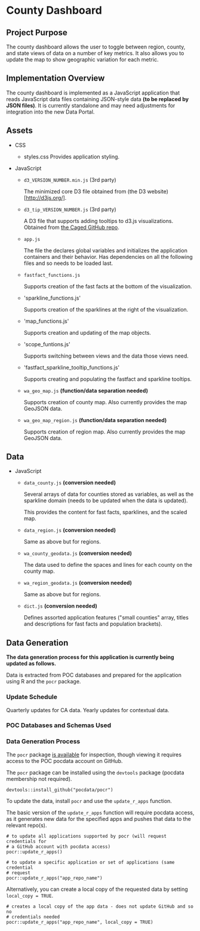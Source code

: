 # County Dashboard
## Project Purpose
The county dashboard allows the user to toggle between region, county, and state 
views of data on a number of key metrics. It also allows you to update the
map to show geographic variation for each metric.

## Implementation Overview
The county dashboard is implemented as a JavaScript application that reads
JavaScript data files containing JSON-style data **(to be replaced by JSON
files)**. It is currently standalone and may need adjustments for integration 
into the new Data Portal.

## Assets
* CSS
	* styles.css
	Provides application styling.

* JavaScript
	* `d3_VERSION_NUMBER.min.js` (3rd party)
	
		The minimized core D3 file obtained from 
		(the D3 website)[http://d3js.org/].
	
	* `d3_tip_VERSION_NUMBER.js` (3rd party)
	
		A D3 file that supports adding tooltips to d3.js visualizations. 
		Obtained from [the Caged GitHub repo](https://github.com/caged/d3-tip).
	
	* `app.js`
	
		The file the declares global variables and initializes the application
        containers and their behavior. Has dependencies on all the following
        files and so needs to be loaded last.
	
	* `fastfact_functions.js`
	
		Supports creation of the fast facts at the bottom of the visualization.
    
    * 'sparkline_functions.js'
    
        Supports creation of the sparklines at the right of the visualization.
        
    * 'map_functions.js'
    
        Supports creation and updating of the map objects.
        
    * 'scope_funtions.js'
    
        Supports switching between views and the data those views need.
        
    * 'fastfact_sparkline_tooltip_functions.js'
    
        Supports creating and populating the fastfact and sparkline tooltips.
	
	* `wa_geo_map.js` **(function/data separation needed)**
	
		Supports creation of county map. Also currently provides the map GeoJSON 
		data.
	
	* `wa_geo_map_region.js` **(function/data separation needed)**
	
		Supports creation of region map. Also currently provides the map GeoJSON 
		data.

## Data
* JavaScript
	* `data_county.js` **(conversion needed)**
	
		Several arrays of data for counties stored as variables, as well as the 
		sparkline domain (needs to be updated when the data is updated).
        
        This provides the content for fast facts, sparklines, and the 
        scaled map.
	
	* `data_region.js` **(conversion needed)**
	
		Same as above but for regions.
        
    * `wa_county_geodata.js` **(conversion needed)**
    
        The data used to define the spaces and lines for each county on the
        county map.
    
    * `wa_region_geodata.js` **(conversion needed)**
    
        Same as above but for regions.
	
	* `dict.js` **(conversion needed)**
	
		Defines assorted application features ("small counties" array, titles
		and descriptions for fast facts and population brackets).

## Data Generation
**The data generation process for this application is currently being updated as
follows.**

Data is extracted from POC databases and prepared for the application using R
and the `pocr` package.

### Update Schedule
Quarterly updates for CA data. Yearly updates for contextual data.

### POC Databases and Schemas Used

### Data Generation Process
The `pocr` package [is available](https://github.com/pocdata/pocr/tree/master/R)
for inspection, though viewing it requires access to the POC pocdata account
on GitHub.

The `pocr` package can be installed using the `devtools` package (pocdata 
membership not required).

```
devtools::install_github("pocdata/pocr")
```

To update the data, install `pocr` and use the `update_r_apps` function. 

The basic version of the `update_r_apps` function will require pocdata access, 
as it generates new data for the specified apps and pushes that data to the
relevant repo(s). 

```
# to update all applications supported by pocr (will request credentials for
# a GitHub account with pocdata access)
pocr::update_r_apps()

# to update a specific application or set of applications (same credential
# request
pocr::update_r_apps("app_repo_name")
```

Alternatively, you can create a local copy of the requested data by setting
`local_copy = TRUE`.

```
# creates a local copy of the app data - does not update GitHub and so no
# credentials needed
pocr::update_r_apps("app_repo_name", local_copy = TRUE)
```